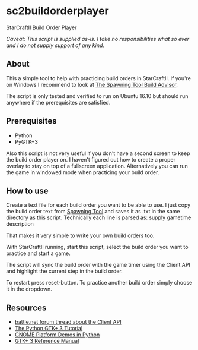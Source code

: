 # sc2buildorderplayer

StarCraftII Build Order Player

*Caveat: This script is supplied as-is. I take no responsibilities what so ever and I do not supply support of any kind.*


## About

This a simple tool to help with practicing build orders in StarCraftII. If you're on Windows I recommend to look at [The Spawning Tool Build Advisor](http://store.overwolf.com/app/overwolf-spawning_tool_build_advisor).

The script is only tested and verified to run on Ubuntu 16.10 but should run anywhere if the prerequisites are satisfied.

## Prerequisites

 * Python
 * PyGTK+3

Also this script is not very useful if you don't have a second screen to keep the build order player on. I haven't figured out how to create a proper overlay to stay on top of a fullscreen application. Alternatively you can run the game in windowed mode when practicing your build order.

## How to use

Create a text file for each build order you want to be able to use. I just copy the build order text from [Spawning Tool](http://lotv.spawningtool.com) and saves it as <build order name>.txt in the same directory as this script.
Technically each line is parsed as:
supply gametime description

That makes it very simple to write your own build orders too.

With StarCraftII running, start this script, select the build order you want to practice and start a game.

The script will sync the build order with the game timer using the Client API and highlight the current step in the build order.

To restart press reset-button. To practice another build order simply choose it in the dropdown.

## Resources

 * [battle.net forum thread about the Client API](https://us.battle.net/forums/en/sc2/topic/20748195420)
 * [The Python GTK+ 3 Tutorial](http://python-gtk-3-tutorial.readthedocs.io/en/latest/index.html)
 * [GNOME Platform Demos in Python](https://developer.gnome.org/gnome-devel-demos/stable/py.html.en)
 * [GTK+ 3 Reference Manual](https://developer.gnome.org/gtk3/stable/)
